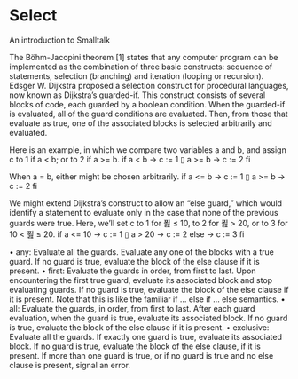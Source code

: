 # Select
An introduction to Smalltalk

The Böhm-Jacopini theorem [1] states that any computer program can be implemented as the combination of three basic constructs: sequence of statements, selection (branching) and iteration (looping or recursion). Edsger W. Dijkstra proposed a selection construct for procedural languages, now known as Dijkstra’s guarded-if. This construct consists of several blocks of code, each guarded by a boolean condition. When the guarded-if is evaluated, all of the guard conditions are evaluated. Then, from those that evaluate as true, one of the associated blocks is selected arbitrarily and evaluated.

Here is an example, in which we compare two variables a and b, and assign c to 1 if a < b; or to 2 if a >= b.
if a < b → c := 1
▯ a >= b → c := 2
fi

When a = b, either might be chosen arbitrarily.
if a <= b → c := 1
▯ a >= b → c := 2
fi

We might extend Dijkstra’s construct to allow an “else guard,” which would identify a statement to evaluate
only in the case that none of the previous guards were true. Here, we’ll set c to 1 for 푎 ≤ 10, to 2 for
푎 > 20, or to 3 for 10 < 푎 ≤ 20.
if a <= 10 → c := 1
▯ a > 20 → c := 2
else → c := 3
fi

• any: Evaluate all the guards. Evaluate any one of the blocks with a true guard. If no guard is true,
evaluate the block of the else clause if it is present.
• first: Evaluate the guards in order, from first to last. Upon encountering the first true guard, evaluate
its associated block and stop evaluating guards. If no guard is true, evaluate the block of the else
clause if it is present. Note that this is like the familiar if … else if … else semantics.
• all: Evaluate the guards, in order, from first to last. After each guard evaluation, when the guard is
true, evaluate its associated block. If no guard is true, evaluate the block of the else clause if it is
present.
• exclusive: Evaluate all the guards. If exactly one guard is true, evaluate its associated block. If no
guard is true, evaluate the block of the else clause, if it is present. If more than one guard is true, or if
no guard is true and no else clause is present, signal an error.






